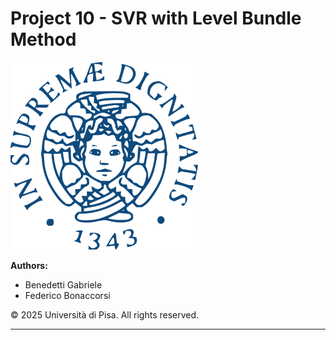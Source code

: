 # Project 10 - SVR with Level Bundle Method

<img src="./assets/Stemma_unipi.PNG" alt="Logo Università di Pisa" width="300px"/>

**Authors:**

- Benedetti Gabriele
- Federico Bonaccorsi



<footer>&copy; 2025 Università di Pisa. All rights reserved.</footer>

------